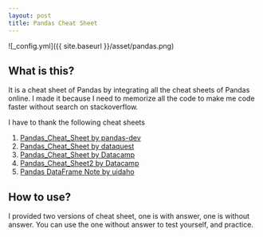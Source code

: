 ```yaml
---
layout: post
title: Pandas Cheat Sheet
---
```


![_config.yml]({{ site.baseurl }}/asset/pandas.png)

## What is this?
It is a cheat sheet of Pandas by integrating all the cheat sheets of Pandas online. I made it because I need to memorize all the code to make me code faster without search on stackoverflow.

I have to thank the following cheat sheets
1. [Pandas_Cheat_Sheet by pandas-dev](https://github.com/pandas-dev/pandas/blob/master/doc/cheatsheet/Pandas_Cheat_Sheet.pdf)
2. [Pandas_Cheat_Sheet by dataquest](https://www.dataquest.io/blog/large_files/pandas-cheat-sheet.pdf)
3. [Pandas_Cheat_Sheet by Datacamp](https://s3.amazonaws.com/assets.datacamp.com/blog_assets/PandasPythonForDataScience.pdf)
4. [Pandas_Cheat_Sheet2 by Datacamp](https://s3.amazonaws.com/assets.datacamp.com/blog_assets/Python_Pandas_Cheat_Sheet_2.pdf)
5. [Pandas DataFrame Note by uidaho](http://www.webpages.uidaho.edu/~stevel/504/Pandas%20DataFrame%20Notes.pdf)

## How to use?

I provided two versions of cheat sheet, one is with answer, one is without answer. You can use the one without answer to test yourself, and practice.




